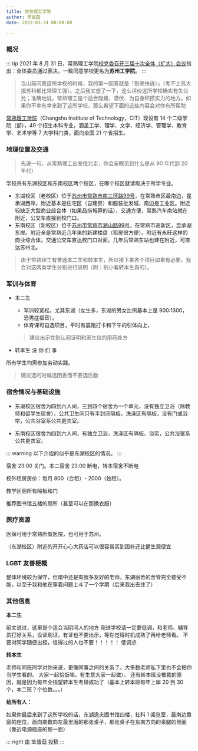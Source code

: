 ```yaml
---
title: 常熟理工学院
author: 笨蛋菇
date: 2022-03-24 00:00:00

---
```


### 概况

::: tip
2021 年 8 月 31 日，常熟理工学院[校党委召开三届十次全体（扩大）会议](https://news.cslg.edu.cn/index/read/id/90127)指出：全体委员通过表决，一致同意学校更名为**苏州工学院**。
:::

> 当山前问我这所学校的时候，我的第一回答就是「别来快逃）」（考不上苏大报苏科都比常理工强）。之后我又想了一下，这么评价这所学校确实有失公允；准确地说，常熟理工是个适合隐藏、潜伏、为自身积攒实力的地方。如果你不幸有幸来到了这所学校，那么希望下面的这些内容会对你有所帮助

[常熟理工学院](https://www.cslg.edu.cn)（Changshu Institute of Technology，CIT）现设有 14 个二级学院（部），49 个招生本科专业，涵盖工学、理学、文学、经济学、管理学、教育学、艺术学等 7 大学科门类，面向全国 21 个省招生。

### 地理位置及交通

> 先说一句，从常熟理工出发往北走，你会亲眼见到什么是从 90 年代到 20 年代）
<!--从哪个校区？-->

学校共有东湖校区和东南校区两个校区，在哪个校区就读取决于所学专业。

- 东湖校区（老校区）位于[苏州市常熟市南三环路99号](https://amap.com/place/B020001KNV)，在常熟市区最南边，昆承湖西岸。附近基本是住宅区（自建房）和服装批发城，南边是工业区。附近较缺乏大型商业综合体（如果品捞城算的话），交通方便，常熟汽车南站就在附近，公交车直接到校门口。
- 东南校区（新校区）位于[苏州市常熟市湖山路99号](https://amap.com/place/B020017D9W)，在常熟市高新区，昆承湖东岸。附近全是常熟近几年来的新建楼盘（租房很方便）。附近有永旺这样的商业综合体，交通公交车直达校门口对面。几年后常熟东站也建在附近，可直达苏州北。

> 由于常熟理工有普通本二生和转本生，所以接下来各个项目如果有必要，我会对这两类学生分别进行说明（附：别小看转本生真的）。

### 军训与体育

- 本二生
  - 军训较宽松，尤其东湖（女生多，东湖的男女比例基本上是 900:1300，恐男症福音）。
  - 体育课可自选项目，平时有晨跑打卡和下午的引体向上，
  > 建议出示性别认同证明和医生给的用药处方
  
- 转本生
  没 你 们 事

所有学生均需参加劳动实践。

> 建议选的时候选团委而不要选后勤

### 宿舍情况与基础设施

- 东湖校区宿舍为四到六人间，三到四个宿舍为一个单元，没有独立卫浴（除教师和留学生宿舍），公共卫生间只有半封闭隔板，洗澡区有隔板，没有门或浴帘，公共浴室系公共更衣室。

- 东南校区宿舍为四到六人间，有独立卫浴，洗澡区有隔板、浴帘，公共浴室系公共更衣室。

::: warning
以下介绍的似乎是东湖校区的情况。
:::

<!--以下在说哪个校区，还是均为如此？至少不会两个校区的图书馆五层厕所恰好都值得推荐吧-->
宿舍 23:00 关门。本二宿舍 23:00 断电，转本宿舍不断电

校外租房房价：每月 800（合租）- 2000（独租）。

教学区厕所有隔板和门

推荐图书馆五楼的厕所（甚至可以在那换衣服）

### 医疗资源

医保可用于常熟所有医院，也可用于苏州。

 （东湖校区）附近的开开心心大药店可以很容易买到国补还比健生源便宜

### LGBT 友善梗概

 整体环境较为保守，但暗中还是有很多友好的老师。东湖宿舍的舍管完全接受不能，以至于我和他在穿着问题上斗了一个学期（后来我出去住了）

### 其他信息

 **本二生**

前文说过，这里是个适合当阴间人的地方
刚进学校请一定要低调，和老师、辅导员打好关系，没证刷证，有证也不要出示，等你觉得时机成熟了再给老师看。
不要对同学随便出柜，信得过的人也不要！！！！！
低调点

 **转本生**

老师和同班同学对你来说，更像同事之间的关系了。大多数老师私下里也不会把你当学生看的。
大家一起恰饭嘛，有生意大家一起做）。
还有转本班没被裁的原因，就是因为每年全指望转本生考研成功了（基本上转本班每年上岸 20 到 30 个，本二班？个位数。。。）

 **给所有人：**

如果你最后来到了这所学校的话，东湖逸夫图书馆四楼，社科 1 阅览室，最南边靠窗的座位，面向南数向左最里面的那张桌子，那张桌子在东南方向的桌腿的侧面（靠近电源插座的那一面）

::: right
由 笨蛋菇 投稿
:::